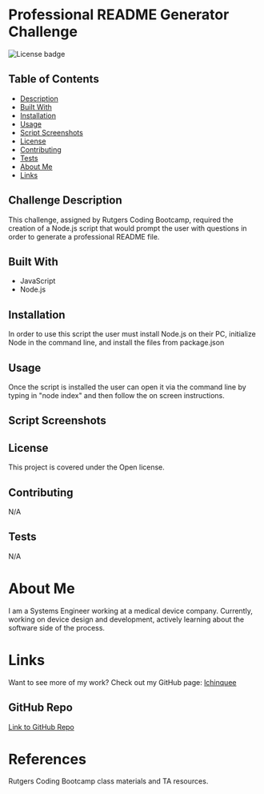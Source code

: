 # Professional README Generator Challenge
  
  ![License badge](https://img.shields.io/badge/Made%20with-Open-blueviolet.svg)
    

  ## Table of Contents
  * [Description](#challenge-description)
  * [Built With](#built-with)
  * [Installation](#installation)
  * [Usage](#usage)
  * [Script Screenshots](#script-screenshots)
  * [License](#license)
  * [Contributing](#contributing)
  * [Tests](#tests)
  * [About Me](#about-me)
  * [Links](#links)

  ## Challenge Description
  This challenge, assigned by Rutgers Coding Bootcamp, required the creation of a Node.js script that would prompt the user with questions in order to generate a professional README file.

  ## Built With
  * JavaScript
  * Node.js

  ## Installation
  In order to use this script the user must install Node.js on their PC, initialize Node in the command line, and install the files from package.json

  ## Usage
  Once the script is installed the user can open it via the command line by typing in "node index" and then follow the on screen instructions.

  ## Script Screenshots


  ## License
  This project is covered under the Open license.
    
  ## Contributing
  N/A

  ## Tests
  N/A

  # About Me
  I am a Systems Engineer working at a medical device company. Currently, working on device design and development, actively learning about the software side of the process.

  # Links
  Want to see more of my work? Check out my GitHub page:
  [lchinquee](https://github.com/lchinquee) 

  ## GitHub Repo
  [Link to GitHub Repo](https://github.com/lchinquee/jarvinto)

  # References
  Rutgers Coding Bootcamp class materials and TA resources.